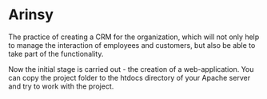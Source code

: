 # Arinsy
The practice of creating a CRM for the organization, which will not only help to manage the interaction of employees and customers, but also be able to take part of the functionality.

Now the initial stage is carried out - the creation of a web-application. You can copy the project folder to the htdocs directory of your Apache server and try to work with the project.
